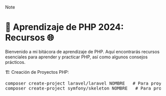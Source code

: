 > [!NOTE]
># 🌟 Aprendizaje de PHP 2024: Recursos 🌐
Bienvenido a mi bitácora de aprendizaje de PHP. Aquí encontrarás recursos esenciales para aprender y practicar PHP, así como algunos consejos prácticos.

🏗️ Creación de Proyectos PHP:

<pre>
composer create-project laravel/laravel NOMBRE   # Para proyectos Laravel
composer create-project symfony/skeleton NOMBRE   # Para proyectos Symfony

</pre>
